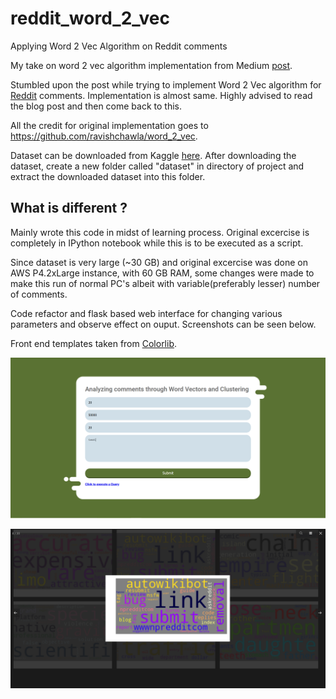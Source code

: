 # reddit_word_2_vec
Applying Word 2 Vec Algorithm on Reddit comments

My take on word 2 vec algorithm implementation from Medium [post](https://medium.com/ml2vec/using-word2vec-to-analyze-reddit-comments-28945d8cee57). 

Stumbled upon the post while trying to implement Word 2 Vec algorithm for [Reddit](reddit.com) comments. Implementation is almost same. Highly advised to read the blog post and then come back to this. 

All the credit for original implementation goes to https://github.com/ravishchawla/word_2_vec.

Dataset can be downloaded from Kaggle [here](https://www.kaggle.com/reddit/reddit-comments-may-2015). After downloading the dataset, create a new folder called "dataset" in directory of project and extract the downloaded dataset into this folder.

## What is different ?
Mainly wrote this code in midst of learning process. Original excercise is completely in IPython notebook while this is to be executed as a script.

Since dataset is very large (~30 GB) and original excercise was done on AWS P4.2xLarge instance, with 60 GB RAM, some changes were made to make this run of normal PC's albeit with variable(preferably lesser) number of comments.

Code refactor and flask based web interface for changing various parameters and observe effect on ouput. Screenshots can be seen below.

Front end templates taken from [Colorlib](https://colorlib.com/).

![](https://github.com/zz-xx/reddit_word_2_vec/blob/master/imgs/home.PNG)

![](https://github.com/zz-xx/reddit_word_2_vec/blob/master/imgs/out.PNG)
